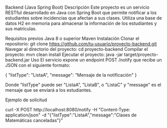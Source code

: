 Backend (Java Spring Boot)
Descripción
Este proyecto es un servicio RESTful desarrollado en Java con Spring Boot que permite notificar a los estudiantes sobre incidencias que afectan a sus clases. Utiliza una base de datos H2 en memoria para almacenar la información de los estudiantes y sus matrículas.

Requisitos previos
Java 8 o superior
Maven
Instalación
Clonar el repositorio: git clone https://github.com/tu-usuario/proyecto-backend.git
Navegar al directorio del proyecto: cd proyecto-backend
Compilar el proyecto: mvn clean install
Ejecutar el proyecto: java -jar target/proyecto-backend.jar
Uso
El servicio expone un endpoint POST /notify que recibe un JSON con el siguiente formato:

{
  "listType": "ListaA",
  "message": "Mensaje de la notificación"
}

Donde "listType" puede ser "ListaA", "ListaB", o "ListaC" y "message" es el mensaje que se enviará a los estudiantes.

Ejemplo de solicitud

curl -X POST http://localhost:8080/notify -H "Content-Type: application/json" -d "{\"listType\":\"ListaA\",\"message\":\"Clases de Matemáticas canceladas\"}"
